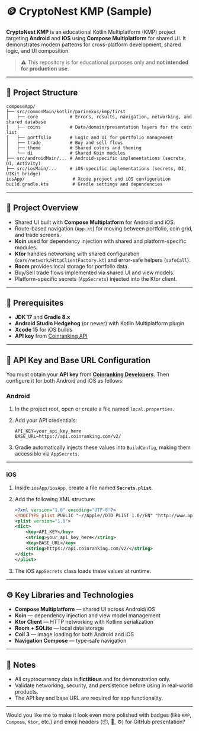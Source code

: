 # 🪙 CryptoNest KMP (Sample)

**CryptoNest KMP** is an educational Kotlin Multiplatform (KMP) project targeting **Android** and **iOS** using **Compose Multiplatform** for shared UI.
It demonstrates modern patterns for cross-platform development, shared logic, and UI composition.

> ⚠️ This repository is for educational purposes only and **not intended for production use**.

---

## 📁 Project Structure

```
composeApp/
├── src/commonMain/kotlin/parinexus/kmp/first
│   ├── core            # Errors, results, navigation, networking, and shared database
│   ├── coins           # Data/domain/presentation layers for the coin list
│   ├── portfolio       # Logic and UI for portfolio management
│   ├── trade           # Buy and sell flows
│   ├── theme           # Shared colors and theming
│   └── di              # Shared Koin modules
├── src/androidMain/... # Android-specific implementations (secrets, DI, Activity)
├── src/iosMain/...     # iOS-specific implementations (secrets, DI, UIKit bridge)
iosApp/                  # Xcode project and iOS configuration
build.gradle.kts         # Gradle settings and dependencies
```

---

## 🧩 Project Overview

* Shared UI built with **Compose Multiplatform** for Android and iOS.
* Route-based navigation (`App.kt`) for moving between portfolio, coin grid, and trade screens.
* **Koin** used for dependency injection with shared and platform-specific modules.
* **Ktor** handles networking with shared configuration (`core/network/HttpClientFactory.kt`) and error-safe helpers (`safeCall`).
* **Room** provides local storage for portfolio data.
* Buy/Sell trade flows implemented via shared UI and view models.
* Platform-specific secrets (`AppSecrets`) injected into the Ktor client.

---

## 🧰 Prerequisites

* **JDK 17** and **Gradle 8.x**
* **Android Studio Hedgehog** (or newer) with Kotlin Multiplatform plugin
* **Xcode 15** for iOS builds
* **API key** from [Coinranking API](https://account.coinranking.com/dashboard/api)

---

## 🔑 API Key and Base URL Configuration

You must obtain your **API key** from **[Coinranking Developers](https://account.coinranking.com/dashboard/api)**.
Then configure it for both Android and iOS as follows:

### **Android**

1. In the project root, open or create a file named `local.properties`.
2. Add your API credentials:

   ```properties
   API_KEY=your_api_key_here
   BASE_URL=https://api.coinranking.com/v2/
   ```
3. Gradle automatically injects these values into `BuildConfig`, making them accessible via `AppSecrets`.

---

### **iOS**

1. Inside `iosApp/iosApp`, create a file named **`Secrets.plist`**.
2. Add the following XML structure:

   ```xml
   <?xml version="1.0" encoding="UTF-8"?>
   <!DOCTYPE plist PUBLIC "-//Apple//DTD PLIST 1.0//EN" "http://www.apple.com/DTDs/PropertyList-1.0.dtd">
   <plist version="1.0">
   <dict>
       <key>API_KEY</key>
       <string>your_api_key_here</string>
       <key>BASE_URL</key>
       <string>https://api.coinranking.com/v2/</string>
   </dict>
   </plist>
   ```
3. The iOS `AppSecrets` class loads these values at runtime.

---

## ⚙️ Key Libraries and Technologies

* **Compose Multiplatform** — shared UI across Android/iOS
* **Koin** — dependency injection and view model management
* **Ktor Client** — HTTP networking with Kotlinx serialization
* **Room + SQLite** — local data storage
* **Coil 3** — image loading for both Android and iOS
* **Navigation Compose** — type-safe navigation

---

## 📘 Notes

* All cryptocurrency data is **fictitious** and for demonstration only.
* Validate networking, security, and persistence before using in real-world products.
* The API key and base URL are required for app functionality.

---

Would you like me to make it look even more polished with badges (like `KMP`, `Compose`, `Ktor`, etc.) and emoji headers (📦, 🔐, ⚙️) for GitHub presentation?
